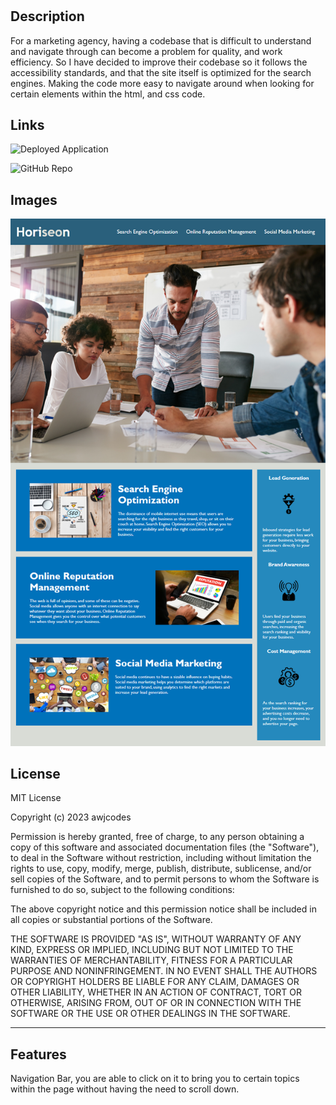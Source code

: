 # <Horiseon Web application>

## Description
For a marketing agency, having a codebase that is difficult to understand and navigate through can become a problem for quality, and work efficiency. So I have decided to improve their codebase so it follows the accessibility standards, and that the site itself is optimized for the search engines. Making the code more easy to navigate around when looking for certain elements within the html, and css code.

## Links
![Deployed Application](https://awjcodes.github.io/horiseon-webapp/)

![GitHub Repo](https://github.com/awjcodes/horiseon-webapp)



## Images
![Horiseon Webpage](assets/images/horiseon_webpage_example.png)


## License
MIT License

Copyright (c) 2023 awjcodes

Permission is hereby granted, free of charge, to any person obtaining a copy
of this software and associated documentation files (the "Software"), to deal
in the Software without restriction, including without limitation the rights
to use, copy, modify, merge, publish, distribute, sublicense, and/or sell
copies of the Software, and to permit persons to whom the Software is
furnished to do so, subject to the following conditions:

The above copyright notice and this permission notice shall be included in all
copies or substantial portions of the Software.

THE SOFTWARE IS PROVIDED "AS IS", WITHOUT WARRANTY OF ANY KIND, EXPRESS OR
IMPLIED, INCLUDING BUT NOT LIMITED TO THE WARRANTIES OF MERCHANTABILITY,
FITNESS FOR A PARTICULAR PURPOSE AND NONINFRINGEMENT. IN NO EVENT SHALL THE
AUTHORS OR COPYRIGHT HOLDERS BE LIABLE FOR ANY CLAIM, DAMAGES OR OTHER
LIABILITY, WHETHER IN AN ACTION OF CONTRACT, TORT OR OTHERWISE, ARISING FROM,
OUT OF OR IN CONNECTION WITH THE SOFTWARE OR THE USE OR OTHER DEALINGS IN THE
SOFTWARE.

---

## Features
Navigation Bar, you are able to click on it to bring you to certain topics within the page without having the need to scroll down.

